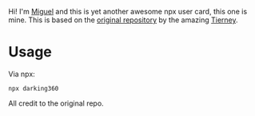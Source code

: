 Hi! I'm [Miguel](https://twitter.com/darking360) and this is yet another awesome npx user card, this one is mine. This is based on the [original repository](https://github.com/bnb/bitandbang) by the amazing [Tierney](https://twitter.com/bitandbang).

# Usage
Via npx:
```
npx darking360
```

All credit to the original repo.